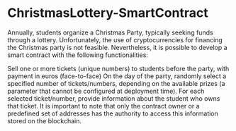 # ChristmasLottery-SmartContract
Annually, students organize a Christmas Party, typically seeking funds through a lottery. Unfortunately, the use of cryptocurrencies for financing the Christmas party is not feasible. Nevertheless, it is possible to develop a smart contract with the following functionalities:

Sell one or more tickets (unique numbers) to students before the party, with payment in euros (face-to-face)
On the day of the party, randomly select a specified number of tickets/numbers, depending on the available prizes (a parameter that cannot be configured at deployment time).
For each selected ticket/number, provide information about the student who owns that ticket. It is important to note that only the contract owner or a predefined set of addresses has the authority to access this information stored on the blockchain.

